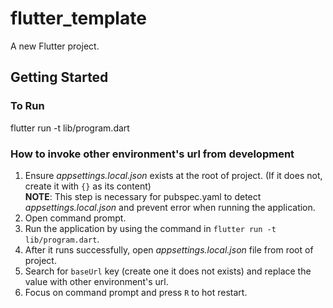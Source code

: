 # flutter_template

A new Flutter project.

## Getting Started

### To Run

flutter run -t lib/program.dart


### How to invoke other environment's url from development
1. Ensure *appsettings.local.json* exists at the root of project. (If it does not, create it with `{}` as its content)<br/>
    **NOTE**: This step is necessary for pubspec.yaml to detect *appsettings.local.json* and prevent error when running the application.
2. Open command prompt.
3. Run the application by using the command in `flutter run -t lib/program.dart`.
4. After it runs successfully, open *appsettings.local.json* file from root of project.
5. Search for `baseUrl` key (create one it does not exists) and replace the value with other environment's url.<br/>
6. Focus on command prompt and press `R` to hot restart.